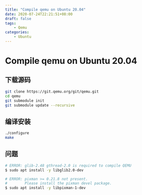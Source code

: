 ```yaml
---
title: "Compile qemu on Ubuntu 20.04"
date: 2020-07-24T22:21:51+08:00
draft: false
tags: 
    - Qemu
categories:
    - Ubuntu
---
```

# Compile qemu on Ubuntu 20.04

## 下载源码

```sh
git clone https://git.qemu.org/git/qemu.git
cd qemu
git submodule init
git submodule update --recursive
```

## 编译安装

```sh
./configure
make
```

## 问题

```sh
# ERROR: glib-2.48 gthread-2.0 is required to compile QEMU
$ sudo apt install -y libglib2.0-dev

# ERROR: pixman >= 0.21.8 not present.
#        Please install the pixman devel package.
$ sudo apt install -y libpixman-1-dev
```


